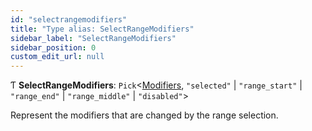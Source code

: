 ```yaml
---
id: "selectrangemodifiers"
title: "Type alias: SelectRangeModifiers"
sidebar_label: "SelectRangeModifiers"
sidebar_position: 0
custom_edit_url: null
---
```


Ƭ **SelectRangeModifiers**: `Pick`<[Modifiers](modifiers.md), ``"selected"`` \| ``"range_start"`` \| ``"range_end"`` \| ``"range_middle"`` \| ``"disabled"``\>

Represent the modifiers that are changed by the range selection.

